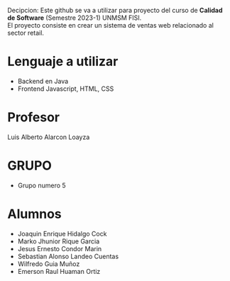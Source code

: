 Decipcion: Este github se va a utilizar para proyecto del curso de **Calidad de Software** (Semestre 2023-1) UNMSM FISI.  
El proyecto consiste en crear un sistema de ventas web relacionado al sector retail. 
# Lenguaje a utilizar
- Backend en Java
- Frontend Javascript, HTML, CSS
# Profesor
Luis Alberto Alarcon Loayza
# GRUPO
- Grupo numero 5
# Alumnos
- Joaquin Enrique Hidalgo Cock
- Marko Jhunior Rique Garcia
- Jesus Ernesto Condor Marin
- Sebastian Alonso Landeo Cuentas
- Wilfredo Guia Muñoz
- Emerson Raul Huaman Ortiz
